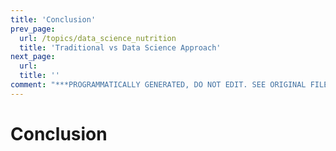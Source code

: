 ```yaml
---
title: 'Conclusion'
prev_page:
  url: /topics/data_science_nutrition
  title: 'Traditional vs Data Science Approach'
next_page:
  url: 
  title: ''
comment: "***PROGRAMMATICALLY GENERATED, DO NOT EDIT. SEE ORIGINAL FILES IN /content***"
---
```

# Conclusion